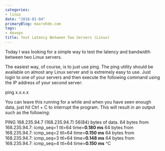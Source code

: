 ```yaml
---
categories:
- linux
date: "2018-01-04"
primaryBlog: maxrohde.com
tags:
- devops
title: Test Latency Between Two Servers (Linux)
---
```


Today I was looking for a simple way to test the latency and bandwidth between two Linux servers.

The easiest way, of course, is to just use ping. The ping utility should be available on almost any Linux server and is extremely easy to use. Just login to one of your servers and then execute the following command using the IP address of your second server:

ping x.x.x.x

You can leave this running for a while and when you have seen enough data, just hit Ctrl + C to interrupt the program. This will result in an output such as the following:

PING 168.235.94.7 (168.235.94.7) 56(84) bytes of data.
64 bytes from 168.235.94.7: icmp_seq=1 ttl=64 time=**0.180 ms**
64 bytes from 168.235.94.7: icmp_seq=2 ttl=64 time=**0.150 ms**
64 bytes from 168.235.94.7: icmp_seq=3 ttl=64 time=**0.148 ms**
64 bytes from 168.235.94.7: icmp_seq=4 ttl=64 time=**0.150 ms**
^C